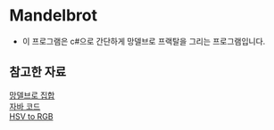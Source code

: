 # Mandelbrot
 
* 이 프로그램은 c#으로 간단하게 망델브로 프랙탈을 그리는 프로그램입니다.

## 참고한 자료
[망델브로 집합](https://javalab.org/mandelbrot_set/)   
[자바 코드](https://github.com/joni/fractals/tree/master/mandelbrot)   
[HSV to RGB](https://stackoverflow.com/questions/1335426/is-there-a-built-in-c-net-system-api-for-hsv-to-rgb)